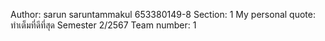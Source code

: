 Author: sarun saruntammakul 653380149-8
Section: 1
My personal quote: ทำเต็มที่ดีที่สุด
Semester 2/2567
Team number: 1